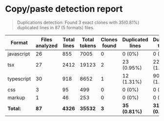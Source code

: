 
# Copy/paste detection report

> Duplications detection: Found 3 exact clones with 35(0.81%) duplicated lines in 87 (5 formats) files.

| Format     | Files analyzed | Total lines | Total tokens | Clones found | Duplicated lines | Duplicated tokens |
| ---------- | -------------- | ----------- | ------------ | ------------ | ---------------- | ----------------- |
| javascript | 26             | 855         | 7005         | 0            | 0 (0%)           | 0 (0%)            |
| tsx        | 27             | 2412        | 19123        | 2            | 23 (0.95%)       | 229 (1.2%)        |
| typescript | 30             | 918         | 8652         | 1            | 12 (1.31%)       | 90 (1.04%)        |
| css        | 3              | 95          | 499          | 0            | 0 (0%)           | 0 (0%)            |
| markup     | 1              | 46          | 253          | 0            | 0 (0%)           | 0 (0%)            |
| **Total:** | **87**         | **4326**    | **35532**    | **3**        | **35 (0.81%)**   | **319 (0.9%)**    |
